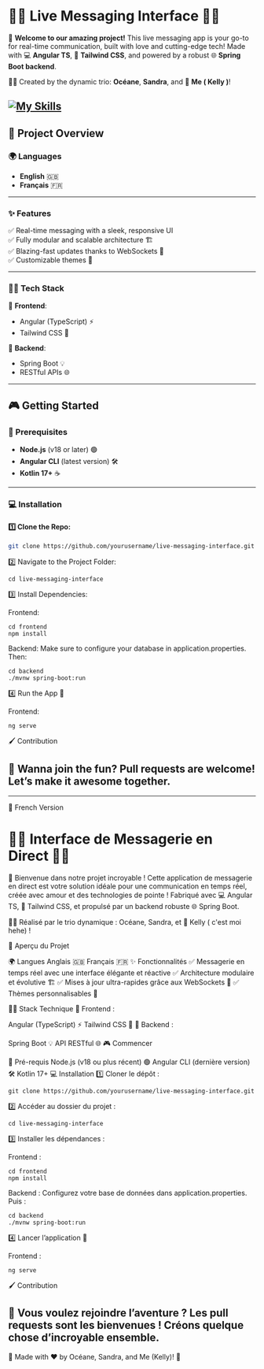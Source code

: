 
# 💬✨ **Live Messaging Interface** 🌟🚀  

👋 **Welcome to our amazing project!** This live messaging app is your go-to for real-time communication, built with love and cutting-edge tech! Made with 💻 **Angular TS**, 🎨 **Tailwind CSS**, and powered by a robust 🌐 **Spring Boot backend**.  

👯‍♀️ Created by the dynamic trio: **Océane**, **Sandra**, and 🫶 **Me ( Kelly )**!  

 [![My Skills](https://skillicons.dev/icons?i=tailwind,kotlin,angular,nodejs,sqlite)](https://skillicons.dev)
---

## 📝 **Project Overview**  

### 🌍 **Languages**  
- **English** 🇬🇧  
- **Français** 🇫🇷  

---

### **✨ Features**  
✅ Real-time messaging with a sleek, responsive UI  
✅ Fully modular and scalable architecture 🏗️  
✅ Blazing-fast updates thanks to WebSockets 🚀  
✅ Customizable themes 🎨  

---

### **👩‍💻 Tech Stack**  
🌟 **Frontend**:  
- Angular (TypeScript) ⚡   
- Tailwind CSS 💅  

🌟 **Backend**:  
- Spring Boot 💡  
- RESTful APIs 🌐  

---

## 🎮 **Getting Started**  

### **🔧 Prerequisites**  
- **Node.js** (v18 or later) 🟢  
- **Angular CLI** (latest version) 🛠️  
- **Kotlin 17+** ☕  

---

### **💻 Installation**  

#### 1️⃣ Clone the Repo:  
```bash
git clone https://github.com/yourusername/live-messaging-interface.git
```

2️⃣ Navigate to the Project Folder:
```
cd live-messaging-interface
```
3️⃣ Install Dependencies:

Frontend:
```
cd frontend  
npm install
```

Backend:
Make sure to configure your database in application.properties. Then:
```
cd backend  
./mvnw spring-boot:run
```

4️⃣ Run the App 🚀

Frontend:
```
ng serve
```

🖌️ Contribution

🎉 Wanna join the fun? Pull requests are welcome! Let’s make it awesome together.
---
---

📖 French Version

# 💬✨ **Interface de Messagerie en Direct** 🌟🚀

👋 Bienvenue dans notre projet incroyable ! Cette application de messagerie en direct est votre solution idéale pour une communication en temps réel, créée avec amour et des technologies de pointe ! Fabriqué avec 💻 Angular TS, 🎨 Tailwind CSS, et propulsé par un backend robuste 🌐 Spring Boot.

👯‍♀️ Réalisé par le trio dynamique : Océane, Sandra, et 🫶 Kelly ( c'est moi hehe) !

📝 Aperçu du Projet

🌍 Langues
Anglais 🇬🇧
Français 🇫🇷
✨ Fonctionnalités
✅ Messagerie en temps réel avec une interface élégante et réactive
✅ Architecture modulaire et évolutive 🏗️
✅ Mises à jour ultra-rapides grâce aux WebSockets 🚀
✅ Thèmes personnalisables 🎨

👩‍💻 Stack Technique
🌟 Frontend :

Angular (TypeScript) ⚡
Tailwind CSS 💅
🌟 Backend :

Spring Boot 💡
API RESTful 🌐
🎮 Commencer

🔧 Pré-requis
Node.js (v18 ou plus récent) 🟢
Angular CLI (dernière version) 🛠️
Kotlin 17+ 
💻 Installation
1️⃣ Cloner le dépôt :
```
git clone https://github.com/yourusername/live-messaging-interface.git
```
2️⃣ Accéder au dossier du projet :
```
cd live-messaging-interface
```
3️⃣ Installer les dépendances :

Frontend :
```
cd frontend  
npm install
```  
Backend :
Configurez votre base de données dans application.properties. Puis :
```
cd backend  
./mvnw spring-boot:run
```
4️⃣ Lancer l’application 🚀

Frontend :
```
ng serve
```
🖌️ Contribution

## 🎉 Vous voulez rejoindre l’aventure ? Les pull requests sont les bienvenues ! Créons quelque chose d’incroyable ensemble.

💌 Made with ❤️ by Océane, Sandra, and Me (Kelly)! 🚀
